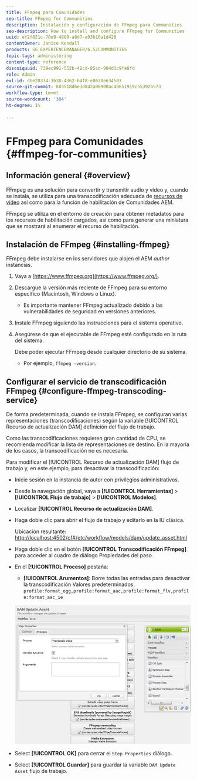 ```yaml
---
title: FFmpeg para Comunidades
seo-title: FFmpeg for Communities
description: Instalación y configuración de FFmpeg para Communities
seo-description: How to install and configure FFmpeg for Communities
uuid: ef2f821c-70e9-4889-a8d7-a93b10a1d428
contentOwner: Janice Kendall
products: SG_EXPERIENCEMANAGER/6.5/COMMUNITIES
topic-tags: administering
content-type: reference
discoiquuid: 739ec991-552b-42cd-85cd-984d1c9fe8fd
role: Admin
exl-id: dbe28334-3b38-4362-b4f8-e0630e634503
source-git-commit: 603518dbe3d842a08900ac40651919c55392b573
workflow-type: tm+mt
source-wordcount: '304'
ht-degree: 1%

---
```


# FFmpeg para Comunidades {#ffmpeg-for-communities}

## Información general {#overview}

FFmpeg es una solución para convertir y transmitir audio y vídeo y, cuando se instala, se utiliza para una transcodificación adecuada de [recursos de vídeo](../../help/sites-authoring/default-components-foundation.md#video) así como para la función de habilitación de Comunidades AEM.

FFmpeg se utiliza en el entorno de creación para obtener metadatos para los recursos de habilitación cargados, así como para generar una miniatura que se mostrará al enumerar el recurso de habilitación.

## Instalación de FFmpeg {#installing-ffmpeg}

FFmpeg debe instalarse en los servidores que alojen el AEM *author* instancias.

1. Vaya a [https://www.ffmpeg.org](https://www.ffmpeg.org/).
1. Descargue la versión más reciente de FFmpeg para su entorno específico (Macintosh, Windows o Linux).

   * Es importante mantener FFmpeg actualizado debido a las vulnerabilidades de seguridad en versiones anteriores.

1. Instale FFmpeg siguiendo las instrucciones para el sistema operativo.

1. Asegúrese de que el ejecutable de FFmpeg esté configurado en la ruta del sistema.

   Debe poder ejecutar FFmpeg desde cualquier directorio de su sistema.

   * Por ejemplo, `ffmpeg -version`.

## Configurar el servicio de transcodificación FFmpeg {#configure-ffmpeg-transcoding-service}

De forma predeterminada, cuando se instala FFmpeg, se configuran varias representaciones (transcodificaciones) según la variable [!UICONTROL Recurso de actualización DAM] definición del flujo de trabajo.

Como las transcodificaciones requieren gran cantidad de CPU, se recomienda modificar la lista de representaciones de destino. En la mayoría de los casos, la transcodificación no es necesaria.

Para modificar el [!UICONTROL Recurso de actualización DAM] flujo de trabajo y, en este ejemplo, para desactivar la transcodificación:

* Inicie sesión en la instancia de autor con privilegios administrativos.
* Desde la navegación global, vaya a **[!UICONTROL Herramientas]** > **[!UICONTROL Flujo de trabajo]** > **[!UICONTROL Modelos]**.
* Localizar **[!UICONTROL Recurso de actualización DAM]**.
* Haga doble clic para abrir el flujo de trabajo y editarlo en la IU clásica.

   Ubicación resultante: [http://localhost:4502/cf#/etc/workflow/models/dam/update_asset.html](http://localhost:4502/cf#/etc/workflow/models/dam/update_asset.html)

* Haga doble clic en el botón **[!UICONTROL Transcodificación FFmpeg]** para acceder al cuadro de diálogo Propiedades del paso .
* En el **[!UICONTROL Proceso]** pestaña:

   * **[!UICONTROL Arumentos]**: Borre todas las entradas para desactivar la transcodificación Valores predeterminados: `profile:format_ogg,profile:format_aac,profile:format_flv,profile:format_aac_ie`

   ![configure-ffmpeg](assets/configure-ffmpeg.png)

* Select **[!UICONTROL OK]** para cerrar el `Step Properties` diálogo.

* Select **[!UICONTROL Guardar]** para guardar la variable `DAM Update Asset` flujo de trabajo.
